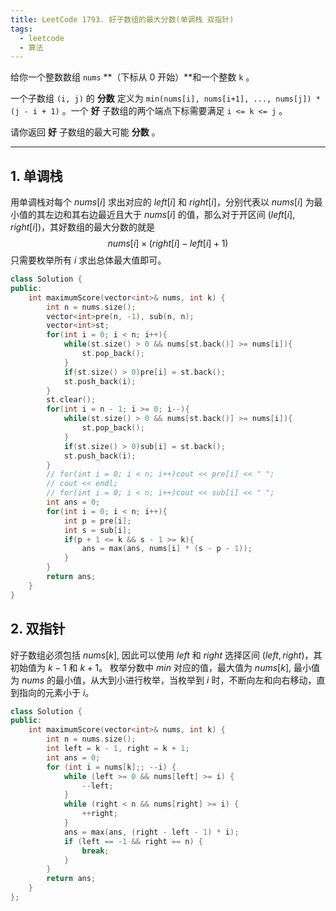 ```yaml
---
title: LeetCode 1793. 好子数组的最大分数(单调栈 双指针)
tags:
  - leetcode
  - 算法
---
```

给你一个整数数组 `nums` **（下标从 0 开始）**和一个整数 `k` 。

一个子数组 `(i, j)` 的 **分数** 定义为 `min(nums[i], nums[i+1], ..., nums[j]) * (j - i + 1)` 。一个 **好** 子数组的两个端点下标需要满足 `i <= k <= j` 。

请你返回 **好** 子数组的最大可能 **分数** 。

---
## 1. 单调栈
用单调栈对每个 $nums[i]$ 求出对应的 $left[i]$ 和 $right[i]$，分别代表以 $nums[i]$ 为最小值的其左边和其右边最近且大于 $nums[i]$ 的值，那么对于开区间 $(left[i],right[i])$，其好数组的最大分数的就是
$$
nums[i] \times (right[i] - left[i] + 1)
$$
只需要枚举所有 $i$ 求出总体最大值即可。
```cpp
class Solution {
public:
    int maximumScore(vector<int>& nums, int k) {
        int n = nums.size();
        vector<int>pre(n, -1), sub(n, n);
        vector<int>st;
        for(int i = 0; i < n; i++){
            while(st.size() > 0 && nums[st.back()] >= nums[i]){
                st.pop_back();
            }
            if(st.size() > 0)pre[i] = st.back();
            st.push_back(i);
        }
        st.clear();
        for(int i = n - 1; i >= 0; i--){
            while(st.size() > 0 && nums[st.back()] >= nums[i]){
                st.pop_back();
            }
            if(st.size() > 0)sub[i] = st.back();
            st.push_back(i);
        }
        // for(int i = 0; i < n; i++)cout << pre[i] << " ";
        // cout << endl;
        // for(int i = 0; i < n; i++)cout << sub[i] << " ";
        int ans = 0;
        for(int i = 0; i < n; i++){
            int p = pre[i];
            int s = sub[i];
            if(p + 1 <= k && s - 1 >= k){
                ans = max(ans, nums[i] * (s - p - 1));
            }
        }
        return ans;
    }
}
```

## 2. 双指针
好子数组必须包括 $nums[k]$, 因此可以使用 $left$ 和 $right$ 选择区间 $(left,right)$，其初始值为 $k-1$ 和 $k+1$。
枚举分数中 $min$ 对应的值，最大值为 $nums[k]$, 最小值为 $nums$ 的最小值，从大到小进行枚举，当枚举到 $i$ 时，不断向左和向右移动，直到指向的元素小于 $i$。
```cpp
class Solution {
public:
    int maximumScore(vector<int>& nums, int k) {
        int n = nums.size();
        int left = k - 1, right = k + 1;
        int ans = 0;
        for (int i = nums[k];; --i) {
            while (left >= 0 && nums[left] >= i) {
                --left;
            }
            while (right < n && nums[right] >= i) {
                ++right;
            }
            ans = max(ans, (right - left - 1) * i);
            if (left == -1 && right == n) {
                break;
            }
        }
        return ans;
    }
};
```
